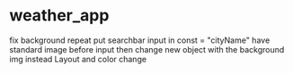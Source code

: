 # weather_app


<!-- TO do -->

fix background repeat
put searchbar input in const = "cityName"
have standard image before input then change
new object with the background img instead <body>
Layout and color change
